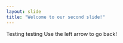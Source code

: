 ```yaml
---
layout: slide
title: "Welcome to our second slide!"
---
```

Testing testing
Use the left arrow to go back!
